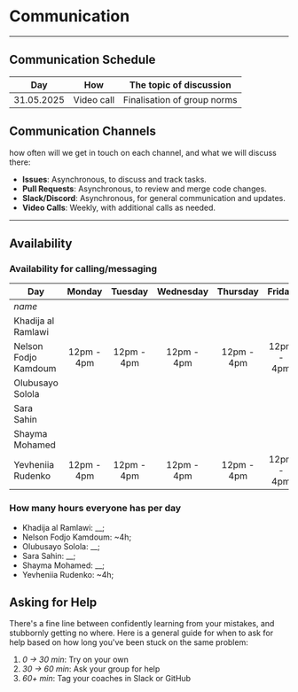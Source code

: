 <!--
    this template is for inspiration, feel free to change it however you like!

    Careful! be sure to protect your privacy when filling out this document
        everything you write here will be public
        so share only what you are comfortable sharing online
        you can share the rest in confidence with you group by another channel
-->

# Communication

---

## Communication Schedule

| Day        | How        | The topic of discussion     |
| ---------- | ---------- | --------------------------- |
| 31.05.2025 | Video call | Finalisation of group norms |

## Communication Channels

how often will we get in touch on each channel, and what we will discuss there:

- **Issues**: Asynchronous, to discuss and track tasks.
- **Pull Requests**: Asynchronous, to review and merge code changes.
- **Slack/Discord**: Asynchronous, for general communication and updates.
- **Video Calls**: Weekly, with additional calls as needed.

---

## Availability

### Availability for calling/messaging

| Day                  |   Monday   |  Tuesday   | Wednesday  |  Thursday  |   Friday   | Saturday |   Sunday   |     |
| -------------------- | :--------: | :--------: | :--------: | :--------: | :--------: | :------: | :--------: | --- |
| _name_               |            |            |            |            |            |          |            |
| Khadija al Ramlawi   |            |            |            |            |            |          |            |
| Nelson Fodjo Kamdoum | 12pm - 4pm | 12pm - 4pm | 12pm - 4pm | 12pm - 4pm | 12pm - 4pm |    -     | 12pm - 4pm |
| Olubusayo Solola     |            |            |            |            |            |          |            |
| Sara Sahin           |            |            |            |            |            |          |            |
| Shayma Mohamed       |            |            |            |            |            |          |            |
| Yevheniia Rudenko    | 12pm - 4pm | 12pm - 4pm | 12pm - 4pm | 12pm - 4pm | 12pm - 4pm |    -     | 12pm - 4pm |

### How many hours everyone has per day

- Khadija al Ramlawi: \_\_;
- Nelson Fodjo Kamdoum: ~4h;
- Olubusayo Solola: \_\_;
- Sara Sahin: \_\_;
- Shayma Mohamed: \_\_;
- Yevheniia Rudenko: ~4h;

## Asking for Help

There's a fine line between confidently learning from your mistakes, and
stubbornly getting no where. Here is a general guide for when to ask for help
based on how long you've been stuck on the same problem:

1. _0 -> 30 min_: Try on your own
1. _30 -> 60 min_: Ask your group for help
1. _60+ min_: Tag your coaches in Slack or GitHub
